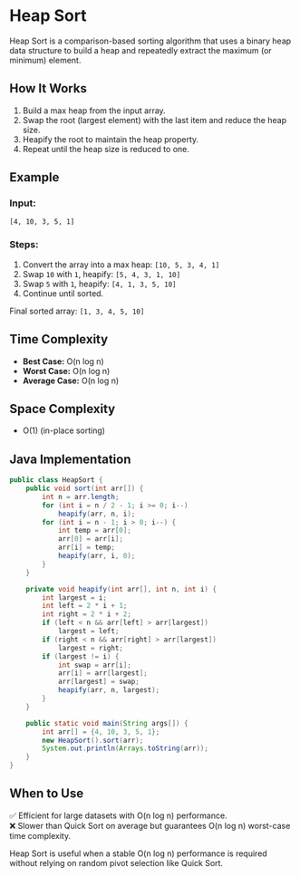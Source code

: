 # Heap Sort

Heap Sort is a comparison-based sorting algorithm that uses a binary heap data structure to build a heap and repeatedly extract the maximum (or minimum) element.

## How It Works
1. Build a max heap from the input array.
2. Swap the root (largest element) with the last item and reduce the heap size.
3. Heapify the root to maintain the heap property.
4. Repeat until the heap size is reduced to one.

## Example
### Input:
```
[4, 10, 3, 5, 1]
```
### Steps:
1. Convert the array into a max heap: `[10, 5, 3, 4, 1]`
2. Swap `10` with `1`, heapify: `[5, 4, 3, 1, 10]`
3. Swap `5` with `1`, heapify: `[4, 1, 3, 5, 10]`
4. Continue until sorted.

Final sorted array: `[1, 3, 4, 5, 10]`

## Time Complexity
- **Best Case:** O(n log n)
- **Worst Case:** O(n log n)
- **Average Case:** O(n log n)

## Space Complexity
- O(1) (in-place sorting)

## Java Implementation
```java
public class HeapSort {
    public void sort(int arr[]) {
        int n = arr.length;
        for (int i = n / 2 - 1; i >= 0; i--)
            heapify(arr, n, i);
        for (int i = n - 1; i > 0; i--) {
            int temp = arr[0];
            arr[0] = arr[i];
            arr[i] = temp;
            heapify(arr, i, 0);
        }
    }

    private void heapify(int arr[], int n, int i) {
        int largest = i;
        int left = 2 * i + 1;
        int right = 2 * i + 2;
        if (left < n && arr[left] > arr[largest])
            largest = left;
        if (right < n && arr[right] > arr[largest])
            largest = right;
        if (largest != i) {
            int swap = arr[i];
            arr[i] = arr[largest];
            arr[largest] = swap;
            heapify(arr, n, largest);
        }
    }

    public static void main(String args[]) {
        int arr[] = {4, 10, 3, 5, 1};
        new HeapSort().sort(arr);
        System.out.println(Arrays.toString(arr));
    }
}
```

## When to Use
✅ Efficient for large datasets with O(n log n) performance.  
❌ Slower than Quick Sort on average but guarantees O(n log n) worst-case time complexity.  

Heap Sort is useful when a stable O(n log n) performance is required without relying on random pivot selection like Quick Sort.

